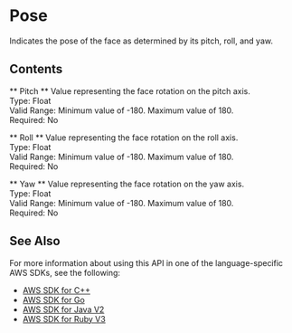 # Pose<a name="API_Pose"></a>

Indicates the pose of the face as determined by its pitch, roll, and yaw\.

## Contents<a name="API_Pose_Contents"></a>

 ** Pitch **   <a name="rekognition-Type-Pose-Pitch"></a>
Value representing the face rotation on the pitch axis\.  
Type: Float  
Valid Range: Minimum value of \-180\. Maximum value of 180\.  
Required: No

 ** Roll **   <a name="rekognition-Type-Pose-Roll"></a>
Value representing the face rotation on the roll axis\.  
Type: Float  
Valid Range: Minimum value of \-180\. Maximum value of 180\.  
Required: No

 ** Yaw **   <a name="rekognition-Type-Pose-Yaw"></a>
Value representing the face rotation on the yaw axis\.  
Type: Float  
Valid Range: Minimum value of \-180\. Maximum value of 180\.  
Required: No

## See Also<a name="API_Pose_SeeAlso"></a>

For more information about using this API in one of the language\-specific AWS SDKs, see the following:
+  [ AWS SDK for C\+\+](https://docs.aws.amazon.com/goto/SdkForCpp/rekognition-2016-06-27/Pose) 
+  [ AWS SDK for Go](https://docs.aws.amazon.com/goto/SdkForGoV1/rekognition-2016-06-27/Pose) 
+  [ AWS SDK for Java V2](https://docs.aws.amazon.com/goto/SdkForJavaV2/rekognition-2016-06-27/Pose) 
+  [ AWS SDK for Ruby V3](https://docs.aws.amazon.com/goto/SdkForRubyV3/rekognition-2016-06-27/Pose) 